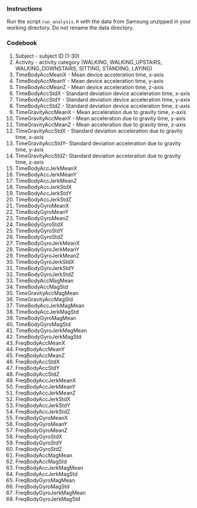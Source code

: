 ### Instructions

Run the script `run_analysis.R` with the data from Samsung unzipped in your working directory.  Do not rename the data directory.

### Codebook

1. Subject - subject ID (1-30)
1. Activity - activity category (WALKING, WALKING_UPSTAIRS, WALKING_DOWNSTAIRS, SITTING, STANDING, LAYING)
1. TimeBodyAccMeanX - Mean device acceleration time, x-axis
1. TimeBodyAccMeanY - Mean device acceleration time, y-axis
1. TimeBodyAccMeanZ - Mean device acceleration time, z-axis
1. TimeBodyAccStdX - Standard deviation device acceleration time, x-axis
1. TimeBodyAccStdY - Standard deviation device acceleration time, y-axis
1. TimeBodyAccStdZ - Standard deviation device acceleration time, z-axis
1. TimeGravityAccMeanX - Mean acceleration due to gravity time, x-axis
1. TimeGravityAccMeanY - Mean acceleration due to gravity time, y-axis
1. TimeGravityAccMeanZ - Mean acceleration due to gravity time, z-axis
1. TimeGravityAccStdX - Standard deviation acceleration due to gravity time, x-axis
1. TimeGravityAccStdY- Standard deviation acceleration due to gravity time, y-axis
1. TimeGravityAccStdZ- Standard deviation acceleration due to gravity time, z-axis
1. TimeBodyAccJerkMeanX
1. TimeBodyAccJerkMeanY
1. TimeBodyAccJerkMeanZ
1. TimeBodyAccJerkStdX
1. TimeBodyAccJerkStdY
1. TimeBodyAccJerkStdZ
1. TimeBodyGyroMeanX
1. TimeBodyGyroMeanY
1. TimeBodyGyroMeanZ
1. TimeBodyGyroStdX
1. TimeBodyGyroStdY
1. TimeBodyGyroStdZ
1. TimeBodyGyroJerkMeanX
1. TimeBodyGyroJerkMeanY
1. TimeBodyGyroJerkMeanZ
1. TimeBodyGyroJerkStdX
1. TimeBodyGyroJerkStdY
1. TimeBodyGyroJerkStdZ
1. TimeBodyAccMagMean
1. TimeBodyAccMagStd
1. TimeGravityAccMagMean
1. TimeGravityAccMagStd
1. TimeBodyAccJerkMagMean
1. TimeBodyAccJerkMagStd
1. TimeBodyGyroMagMean
1. TimeBodyGyroMagStd
1. TimeBodyGyroJerkMagMean
1. TimeBodyGyroJerkMagStd
1. FreqBodyAccMeanX
1. FreqBodyAccMeanY
1. FreqBodyAccMeanZ
1. FreqBodyAccStdX
1. FreqBodyAccStdY
1. FreqBodyAccStdZ
1. FreqBodyAccJerkMeanX
1. FreqBodyAccJerkMeanY
1. FreqBodyAccJerkMeanZ
1. FreqBodyAccJerkStdX
1. FreqBodyAccJerkStdY
1. FreqBodyAccJerkStdZ
1. FreqBodyGyroMeanX
1. FreqBodyGyroMeanY
1. FreqBodyGyroMeanZ
1. FreqBodyGyroStdX
1. FreqBodyGyroStdY
1. FreqBodyGyroStdZ
1. FreqBodyAccMagMean
1. FreqBodyAccMagStd
1. FreqBodyAccJerkMagMean
1. FreqBodyAccJerkMagStd
1. FreqBodyGyroMagMean
1. FreqBodyGyroMagStd
1. FreqBodyGyroJerkMagMean
1. FreqBodyGyroJerkMagStd